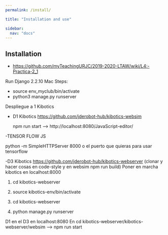 ```yaml
---
permalink: /install/

title: "Installation and use"

sidebar:
  nav: "docs"
---
```


## Installation

- https://github.com/myTeachingURJC/2019-2020-LTAW/wiki/L4:-Practica-2_1

Run Django 2.2.10 Mac Steps:

- source env_myclub/bin/activate
- python3 manage.py runserver


Despliegue a 1 Kibotics
- D1 Kibotics  https://github.com/jderobot-hub/kibotics-websim

  npm run start -->  http://localhost:8080/JavaScript-editor/



-TENSOR FLOW JS
 
  python -m SimpleHTTPServer 8000 o el puerto que quieras para usar tensorflow


-D3 Kibotics https://github.com/jderobot-hub/kibotics-webserver   (clonar y hacer cosas en code-style y en websim npm run build)
  Poner en marcha kibotics en localhost:8000
  
  
  1) cd kibotics-webserver

  2) source kibotics-env/bin/activate

  3) cd kibotics-webserver
  
  4) python manage.py runserver
  
  
  D1 en el D3 en localhost:8080
  En cd kibotics-webserver/kibotics-webserver/websim  --> npm run start 
  
